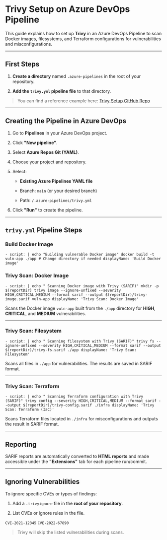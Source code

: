 Trivy Setup on Azure DevOps Pipeline
=======================================

This guide explains how to set up **Trivy** in an Azure DevOps Pipeline to scan Docker images, filesystems, and Terraform configurations for vulnerabilities and misconfigurations.

* * * * *

First Steps
--------------

1.  **Create a directory** named `.azure-pipelines` in the root of your repository.

2.  **Add the `trivy.yml` pipeline file** to that directory.

> You can find a reference example here: [Trivy Setup GitHub Repo](https://github.com/Nikawx/Trivy-Setup/tree/main)

* * * * *

Creating the Pipeline in Azure DevOps
----------------------------------------

1.  Go to **Pipelines** in your Azure DevOps project.

2.  Click **"New pipeline"**.

3.  Select **Azure Repos Git (YAML)**.

4.  Choose your project and repository.

5.  Select:

    -   **Existing Azure Pipelines YAML file**

    -   Branch: `main` (or your desired branch)

    -   Path: `/.azure-pipelines/trivy.yml`

6.  Click **"Run"** to create the pipeline.

* * * * *

`trivy.yml` Pipeline Steps
-----------------------------

### Build Docker Image

`- script: |
    echo "Building vulnerable Docker image"
    docker build -t vuln-app ./app # Change directory if needed
  displayName: 'Build Docker image'`

### Trivy Scan: Docker Image

`- script: |
    echo " Scanning Docker image with Trivy (SARIF)"
    mkdir -p $(reportDir)
    trivy image --ignore-unfixed --severity HIGH,CRITICAL,MEDIUM --format sarif --output $(reportDir)/trivy-image.sarif vuln-app
  displayName: 'Trivy Scan: Docker Image'`

Scans the Docker image `vuln-app` built from the `./app` directory for **HIGH**, **CRITICAL**, and **MEDIUM** vulnerabilities.

* * * * *

### Trivy Scan: Filesystem

`- script: |
    echo " Scanning filesystem with Trivy (SARIF)"
    trivy fs --ignore-unfixed --severity HIGH,CRITICAL,MEDIUM --format sarif --output $(reportDir)/trivy-fs.sarif ./app
  displayName: 'Trivy Scan: Filesystem'`

Scans all files in `./app` for vulnerabilities. The results are saved in SARIF format.

* * * * *

### Trivy Scan: Terraform

`- script: |
    echo " Scanning Terraform configuration with Trivy (SARIF)"
    trivy config --severity HIGH,CRITICAL,MEDIUM --format sarif --output $(reportDir)/trivy-config.sarif ./infra
  displayName: 'Trivy Scan: Terraform (IaC)'`

Scans Terraform files located in `./infra` for misconfigurations and outputs the result in SARIF format.

* * * * *

 Reporting
------------

SARIF reports are automatically converted to **HTML reports** and made accessible under the **"Extensions"** tab for each pipeline run/commit.

* * * * *

 Ignoring Vulnerabilities
---------------------------

To ignore specific CVEs or types of findings:

1.  Add a `.trivyignore` file in the **root of your repository**.

2.  List CVEs or ignore rules in the file.

`CVE-2021-12345`
`CVE-2022-67890`

> Trivy will skip the listed vulnerabilities during scans.
